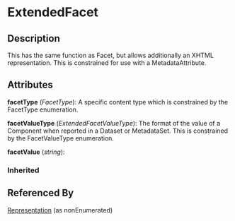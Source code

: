 
# ExtendedFacet





## Description

This has the same function as Facet, but allows additionally an XHTML representation. This is constrained for use with a MetadataAttribute.


## Attributes

**facetType** (*FacetType*): A specific content type which is constrained by the FacetType enumeration.

**facetValueType** (*ExtendedFacetValueType*): The format of the value of a Component when reported in a Dataset or MetadataSet. This is constrained by the FacetValueType enumeration.

**facetValue** (*string*): 

### Inherited





## Referenced By

[Representation](Representation.md) (as nonEnumerated)


